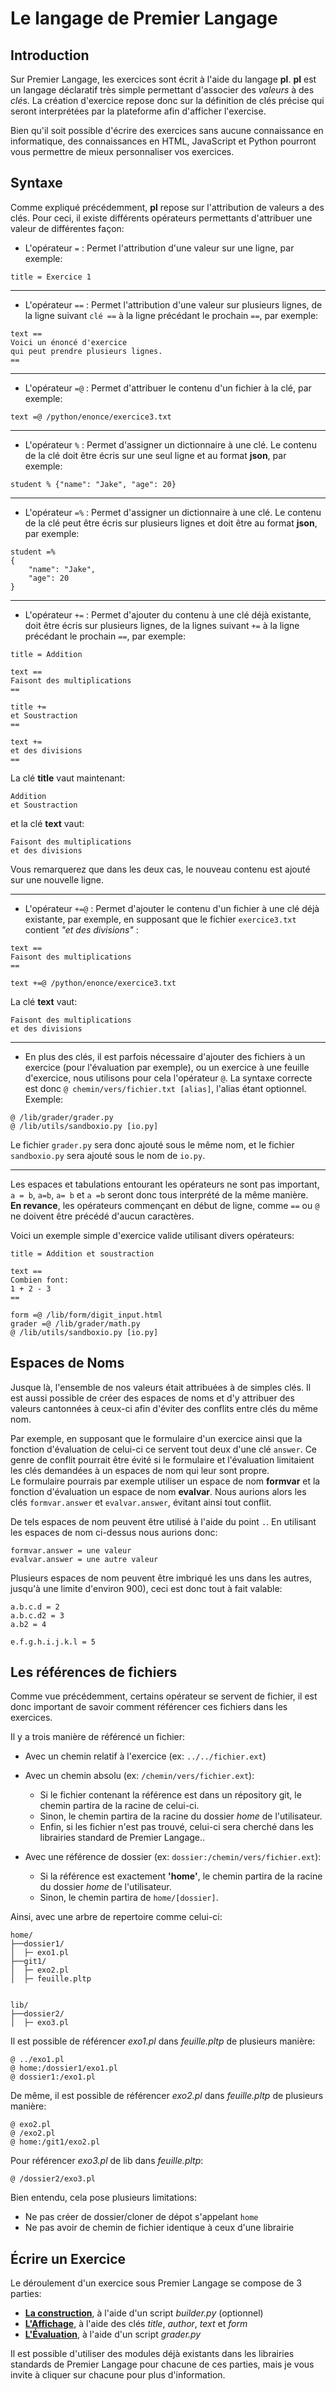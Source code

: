 # Le langage de Premier Langage


## Introduction
Sur Premier Langage, les exercices sont écrit à l'aide du langage **pl**.
**pl** est un langage déclaratif très simple permettant d'associer des *valeurs*
à des *clé*s.
La création d'exercice repose donc sur la définition de clés précise qui seront
interprétées par la plateforme afin d'afficher l'exercise.

Bien qu'il soit possible d'écrire des exercices sans aucune connaissance en informatique,
des connaissances en HTML, JavaScript et Python pourront vous permettre de mieux
personnaliser vos exercices.



## Syntaxe
Comme expliqué précédemment, **pl** repose sur l'attribution de valeurs a des clés.
Pour ceci, il existe différents opérateurs permettants d'attribuer une valeur de
différentes façon:

* L'opérateur `=` : Permet l'attribution d'une valeur sur une ligne, par exemple:
```
title = Exercice 1
```
___


* L'opérateur `==` : Permet l'attribution d'une valeur sur plusieurs lignes,
                     de la ligne suivant `clé ==` à la ligne précédant le
                     prochain `==`, par exemple:
```
text ==
Voici un énoncé d'exercice
qui peut prendre plusieurs lignes.
==
```
___


* L'opérateur `=@` : Permet d'attribuer le contenu d'un fichier à la clé, par exemple:
```
text =@ /python/enonce/exercice3.txt
```
___


* L'opérateur `%` : Permet d'assigner un dictionnaire à une clé. Le contenu de la
                    clé doit être écris sur une seul ligne et au format **json**,
                    par exemple:
```
student % {"name": "Jake", "age": 20}
```
___


* L'opérateur `=%` : Permet d'assigner un dictionnaire à une clé. Le contenu de la
                    clé peut être écris sur plusieurs lignes et doit être au format
                    **json**, par exemple:
```
student =%
{
    "name": "Jake",
    "age": 20
}
```
___


* L'opérateur `+=` : Permet d'ajouter du contenu à une clé déjà existante,
                     doit être écris sur plusieurs lignes, de la lignes suivant
                     `+=` à la ligne précédant le prochain `==`, par exemple:
```
title = Addition

text == 
Faisont des multiplications
==

title +=
et Soustraction
==

text += 
et des divisions
==
```
La clé **title** vaut maintenant:
```
Addition
et Soustraction
```
et la clé **text** vaut:
```
Faisont des multiplications
et des divisions
```
Vous remarquerez que dans les deux cas, le nouveau contenu est ajouté sur une nouvelle ligne.
___


* L'opérateur `+=@` : Permet d'ajouter le contenu d'un fichier à une clé déjà existante, par exemple,
en supposant que le fichier `exercice3.txt` contient *"et des divisions"* :
```
text == 
Faisont des multiplications
==

text +=@ /python/enonce/exercice3.txt
```
La clé **text** vaut:
```
Faisont des multiplications
et des divisions
```
___


* En plus des clés, il est parfois nécessaire d'ajouter des fichiers à un exercice
  (pour l'évaluation par exemple), ou un exercice à une feuille d'exercice,
  nous utilisons pour cela l'opérateur `@`. La syntaxe correcte est donc
  `@ chemin/vers/fichier.txt [alias]`, l'alias étant optionnel. Exemple:
```
@ /lib/grader/grader.py
@ /lib/utils/sandboxio.py [io.py]
```
Le fichier `grader.py` sera donc ajouté sous le même nom, et le fichier `sandboxio.py`
sera ajouté sous le nom de `io.py`.
___


Les espaces et tabulations entourant les opérateurs ne sont pas important,
`a = b`, `a=b`, `a= b` et `a =b` seront donc tous interprété de la même manière.  
**En revance**, les opérateurs commençant en début de ligne, comme `==` ou `@` 
ne doivent être précédé d'aucun caractères.


Voici un exemple simple d'exercice valide utilisant divers opérateurs:
```
title = Addition et soustraction

text ==
Combien font:
1 + 2 - 3
==

form =@ /lib/form/digit_input.html
grader =@ /lib/grader/math.py
@ /lib/utils/sandboxio.py [io.py]
```



## Espaces de Noms 
Jusque là, l'ensemble de nos valeurs était attribuées à de simples clés.
Il est aussi possible de créer des espaces de noms et d'y attribuer des valeurs
cantonnées à ceux-ci afin d'éviter des conflits entre clés du même nom.  

Par exemple, en supposant que le formulaire d'un exercice ainsi que la fonction
d'évaluation de celui-ci ce servent tout deux d'une clé `answer`. Ce genre de
conflit pourrait être évité si le formulaire et l'évaluation limitaient les clés
demandées à un espaces de nom qui leur sont propre.  
Le formulaire pourrais par exemple utiliser un espace de nom **formvar** et la
fonction d'évaluation un espace de nom **evalvar**. Nous aurions alors les clés
`formvar.answer` et `evalvar.answer`, évitant ainsi tout conflit.

De tels espaces de nom peuvent être utilisé à l'aide du point `.`. En utilisant
les espaces de nom ci-dessus nous aurions donc:
```
formvar.answer = une valeur
evalvar.answer = une autre valeur
```

Plusieurs espaces de nom peuvent être imbriqué les uns dans les autres, jusqu'à
une limite d'environ 900), ceci est donc tout à fait valable:
```
a.b.c.d = 2
a.b.c.d2 = 3
a.b2 = 4

e.f.g.h.i.j.k.l = 5
```


## Les références de fichiers
Comme vue précédemment, certains opérateur se servent de fichier, il est donc important
de savoir comment référencer ces fichiers dans les exercices.

Il y a trois manière de référencé un fichier:

* Avec un chemin relatif à l'exercice (ex: `../../fichier.ext`)

* Avec un chemin absolu (ex: `/chemin/vers/fichier.ext`):
    * Si le fichier contenant la référence est dans un répository git, le chemin partira de la racine de celui-ci.
    * Sinon, le chemin partira de la racine du dossier *home* de l'utilisateur.
    * Enfin, si les fichier n'est pas trouvé, celui-ci sera cherché dans les librairies standard de Premier Langage..
* Avec une référence de dossier (ex: `dossier:/chemin/vers/fichier.ext`):
    * Si la référence est exactement **'home'**, le chemin partira de la racine du dossier *home* de l'utilisateur.
    * Sinon, le chemin partira de `home/[dossier]`.


Ainsi, avec une arbre de repertoire comme celui-ci:

```
home/
├──dossier1/
│  ├─ exo1.pl
├──git1/
│  ├─ exo2.pl
│  ├─ feuille.pltp


lib/
├──dossier2/
│  ├─ exo3.pl
```

Il est possible de référencer *exo1.pl* dans *feuille.pltp* de plusieurs manière:

```
@ ../exo1.pl
@ home:/dossier1/exo1.pl
@ dossier1:/exo1.pl
```

De même, il est possible de référencer *exo2.pl* dans *feuille.pltp* de plusieurs manière:

```
@ exo2.pl
@ /exo2.pl
@ home:/git1/exo2.pl
```

Pour référencer *exo3.pl* de lib dans *feuille.pltp*:
```
@ /dossier2/exo3.pl
```

Bien entendu, cela pose plusieurs limitations:
* Ne pas créer de dossier/cloner de dépot s'appelant `home`
* Ne pas avoir de chemin de fichier identique à ceux d'une librairie


## Écrire un Exercice

Le déroulement d'un exercice sous Premier Langage se compose de 3 parties:
* **[La construction](../construction/)**, à l'aide d'un script *builder.py* (optionnel)
* **[L'Affichage](../affichage/)**, à l'aide des clés *title*, *author*, *text* et *form*
* **[L'Évaluation](../evaluation/)**, à l'aide d'un script *grader.py*

Il est possible d'utiliser des modules déjà existants dans les librairies standards
de Premier Langage pour chacune de ces parties, mais je vous invite à cliquer sur chacune
pour plus d'information.